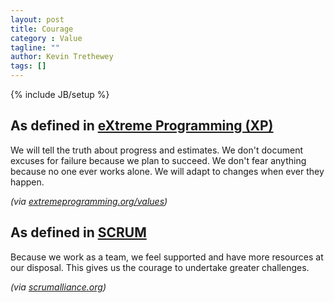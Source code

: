 ```yaml
---
layout: post
title: Courage
category : Value
tagline: ""
author: Kevin Trethewey
tags: []
---
```

{% include JB/setup %}

## As defined in [eXtreme Programming (XP)](/Prototype/XP/)
We will tell the truth about progress and estimates. We don't document excuses for failure because we plan to succeed. We don't fear anything because no one ever works alone. We will adapt to changes when ever they happen.

*(via [extremeprogramming.org/values](http://www.extremeprogramming.org/values.html))*

## As defined in [SCRUM](/Prototype/SCRUM/)
Because we work as a team, we feel supported and have more resources at our disposal. This gives us the courage to undertake greater challenges.

*(via [scrumalliance.org](https://www.scrumalliance.org/why-scrum/core-scrum-values-roles))*
